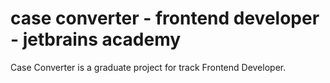 # case converter - frontend developer - jetbrains academy
  Case Converter is a graduate project for track Frontend Developer. 
